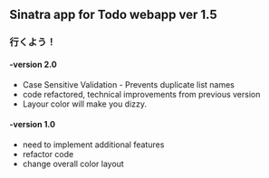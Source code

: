 ## Sinatra app for Todo webapp ver 1.5 ##

### 行くよう！ ###

#### -version 2.0 ###
- Case Sensitive Validation - Prevents duplicate list names
- code refactored, technical improvements from previous version
- Layour color will make you dizzy.


#### -version 1.0 ###
- need to implement additional features
- refactor code
- change overall color layout
